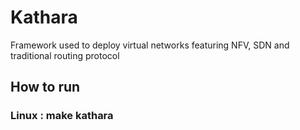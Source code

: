# Kathara

Framework used to deploy virtual networks featuring NFV, SDN and traditional routing protocol

## How to run

### Linux : make kathara

